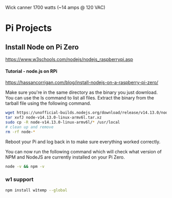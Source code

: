 Wick canner 1700 watts (~14 amps @ 120 VAC)



# Pi Projects



## Install Node on Pi Zero
https://www.w3schools.com/nodejs/nodejs_raspberrypi.asp

#### Tutorial - node.js on RPi 
https://hassancorrigan.com/blog/install-nodejs-on-a-raspberry-pi-zero/

Make sure you're in the same directory as the binary you just download. You can use the ls command to list all files. Extract the binary from the tarball file using the following command.

```bash
wget https://unofficial-builds.nodejs.org/download/release/v14.13.0/node-v14.13.0-linux-armv6l.tar.xz
tar xvfJ node-v14.13.0-linux-armv6l.tar.xz
sudo cp -R node-v14.13.0-linux-armv6l/* /usr/local
# clean up and remove 
rm -rf node-*
```

Reboot your Pi and log back in to make sure everything worked correctly.

You can now run the following command which will check what version of NPM and NodeJS are currently installed on your Pi Zero.

```bash
node -v && npm -v
```

### w1 support
```bash
npm install w1temp --global
```